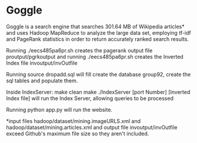 # Goggle

Goggle is a search engine that searches 301.64 MB of Wikipedia articles* and uses Hadoop MapReduce to analyze the large data set, employing tf-idf and PageRank statistics in order to return accurately ranked search results. 

Running ./eecs485pa6pr.sh creates the pagerank output file proutput/pgrkoutput and running ./eecs485pa6pr.sh creates the Inverted Index file invoutput/invOutfile

Running
      source dropadd.sql
will fill create the database group92, create the sql tables and populate them.

Inside IndexServer:
        make clean
        make
        ./IndexServer [port Number] [Inverted Index file]
  will run the Index Server, allowing queries to be processed

Running
    python app.py
will run the website.


*input files hadoop/dataset/mining.imageURLS.xml and hadoop/dataset/mining.articles.xml and output file invoutput/invOutfile exceed Github's maximum file size so they aren't included.
